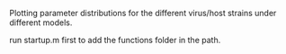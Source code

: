 Plotting parameter distributions for the different virus/host strains under different models.

run startup.m first to add the functions folder in the path.
